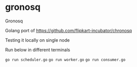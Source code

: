 # gronosq
Gronosq

Golang port of https://github.com/flipkart-incubator/chronosq

Testing it locally on single node

Run below in different terminals

```go run scheduler.go```
```go run worker.go```
```go run consumer.go```
